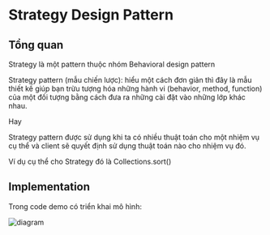 # Strategy Design Pattern

## Tổng quan

Strategy là một pattern thuộc nhóm Behavioral design pattern

Strategy pattern (mẫu chiến lược): hiểu một cách đơn giản thì đây là
mẫu thiết kế giúp bạn trừu tượng hóa những hành vi (behavior, method, function)
của một đối tượng bằng cách đưa ra những cài đặt vào những lớp khác nhau.

Hay

Strategy pattern được sử dụng khi ta có nhiều thuật toán cho một nhiệm vụ cụ thể
và client sẽ quyết định sử dụng thuật toán nào cho nhiệm vụ đó.


Ví dụ cụ thể cho Strategy đó là Collections.sort()

## Implementation

Trong code demo có triển khai mô hình:

![diagram](https://cdn.journaldev.com/wp-content/uploads/2013/07/Strategy-Pattern-450x261.png)

